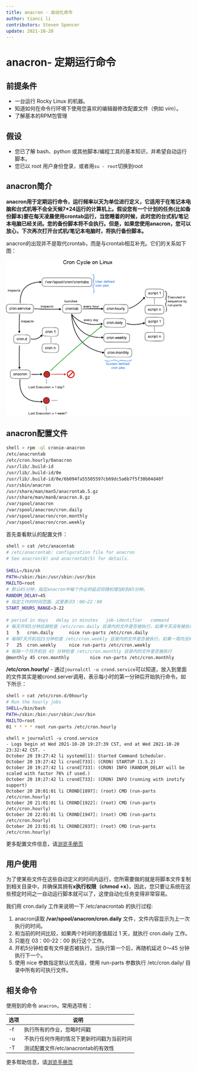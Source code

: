 ```yaml
---
title: anacron - 自动化命令
author: tianci li
contributors: Steven Spencer
update: 2021-10-20
---
```


# anacron- 定期运行命令

## 前提条件

* 一台运行 Rocky Linux 的机器。
* 知道如何在命令行环境下使用您喜欢的编辑器修改配置文件（例如 *vim*）。
* 了解基本的RPM包管理

## 假设

* 您已了解 bash、python 或其他脚本/编程工具的基本知识，并希望自动运行脚本。
* 您已以 root 用户身份登录，或者用`su - root`切换到root

## anacron简介
**anacron用于定期运行命令，运行频率以天为单位进行定义，它适用于在笔记本电脑和台式机等不会全天候7*24运行的计算机上。假设您有一个计划的任务(比如备份脚本)要在每天凌晨使用crontab运行，当您睡着的时候，此时您的台式机/笔记本电脑已经关闭。您的备份脚本将不会执行。但是，如果您使用anacron，您可以放心，下次再次打开台式机/笔记本电脑时，将执行备份脚本。**

anacron的出现并不是取代crontab，而是与crontab相互补充。它们的关系如下图：

![Relations](../images/anacron_01.png)

## anacron配置文件

```bash
shell > rpm -ql cronie-anacron
/etc/anacrontab
/etc/cron.hourly/0anacron
/usr/lib/.build-id
/usr/lib/.build-id/0e
/usr/lib/.build-id/0e/6b094fa55505597cb69dc5a6b7f5f30b04d40f
/usr/sbin/anacron
/usr/share/man/man5/anacrontab.5.gz
/usr/share/man/man8/anacron.8.gz
/var/spool/anacron
/var/spool/anacron/cron.daily
/var/spool/anacron/cron.monthly
/var/spool/anacron/cron.weekly
```

首先查看默认的配置文件：
```bash
shell > cat /etc/anacontab
# /etc/anacrontab: configuration file for anacron
# See anacron(8) and anacrontab(5) for details.

SHELL=/bin/sh
PATH=/sbin:/bin:/usr/sbin:/usr/bin
MAILTO=root
# 默认45分钟，指定anacron中每个作业的延迟将随机增加0到45分钟。
RANDOM_DELAY=45
# 指定工作的时间范围，这里表示3：00~22：00
START_HOURS_RANGE=3-22

# period in days   delay in minutes   job-identifier   command
# 每天开机5分钟后就检查 /etc/cron.daily 目录内的文件是否被执行，如果今天没有被执行，那就执行下一个
1	5	cron.daily		nice run-parts /etc/cron.daily
# 每隔7天开机后25分钟检查 /etc/cron.weekly 目录内的文件是否被执行，如果一周内没有被执行，就会执行下一个
7	25	cron.weekly		nice run-parts /etc/cron.weekly
# 每隔一个月开机后 45 分钟检查 /etc/cron.monthly 目录内的文件是否被执行
@monthly 45	cron.monthly		nice run-parts /etc/cron.monthly
```

**/etc/cron.hourly/** - 通过`journalctl -u crond.service`可以知道，放入到里面的文件其实是被crond.server调用，表示每小时的第一分钟后开始执行命令。如下所示：

```bash
shell > cat /etc/cron.d/0hourly
# Run the hourly jobs
SHELL=/bin/bash
PATH=/sbin:/bin:/usr/sbin:/usr/bin
MAILTO=root
01 * * * * root run-parts /etc/cron.hourly
```
```
shell > journalctl -u crond.service
- Logs begin at Wed 2021-10-20 19:27:39 CST, end at Wed 2021-10-20 23:32:42 CST. -
October 20 19:27:42 li systemd[1]: Started Command Scheduler.
October 20 19:27:42 li crond[733]: (CRON) STARTUP (1.5.2)
October 20 19:27:42 li crond[733]: (CRON) INFO (RANDOM_DELAY will be scaled with factor 76% if used.)
October 20 19:27:42 li crond[733]: (CRON) INFO (running with inotify support)
October 20 20:01:01 li CROND[1897]: (root) CMD (run-parts /etc/cron.hourly)
October 20 21:01:01 li CROND[1922]: (root) CMD (run-parts /etc/cron.hourly)
October 20 22:01:01 li CROND[1947]: (root) CMD (run-parts /etc/cron.hourly)
October 20 23:01:01 li CROND[2037]: (root) CMD (run-parts /etc/cron.hourly)

```

更多配置文件信息，请[浏览手册页](https://man7.org/linux/man-pages/man5/anacrontab.5.html)

## 用户使用
为了使某些文件在这些自动定义的时间内运行，您所需要做的就是将脚本文件复制到相关目录中，并确保其拥有**x执行权限（chmod +x）**。因此，您只要让系统在这些预定时间之一自动运行脚本就可以了，这使自动化任务变得非常容易。

我们用 cron.daily 工作来说明一下 /etc/anacrontab 的执行过程:

1. anacron读取 **/var/spool/anacron/cron.daily** 文件，文件内容显示为上一次执行的时间。
2. 和当前的时间比较，如果两个时间的差值超过 1 天，就执行 cron.daily 工作。
3. 只能在 03：00-22：00 执行这个工作。
4. 开机5分钟检查有文件是否被执行，当执行第一个后，再随机延迟 0～45 分钟执行下一个。
5. 使用 nice 参数指定默认优先级，使用  run-parts 参数执行 /etc/cron.daily/ 目录中所有的可执行文件。


## 相关命令
使用到的命令 `anacron`，常用选项有：

|选项|说明|
|---|---|
|-f    |执行所有的作业，忽略时间戳|
|-u|不执行任何作用的情况下更新时间戳为当前时间|
|-T|测试配置文件/etc/anacrontab的有效性|

更多帮助信息，请[浏览手册页](https://man7.org/linux/man-pages/man8/anacron.8.html)
